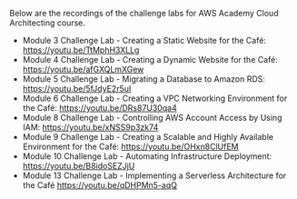 Below are the recordings of the challenge labs for AWS Academy Cloud Architecting course.

- Module 3 Challenge Lab - Creating a Static Website for the Café: https://youtu.be/TtMphH3XLLg
- Module 4 Challenge Lab - Creating a Dynamic Website for the Café: https://youtu.be/afGXQLmXGew
- Module 5 Challenge Lab - Migrating a Database to Amazon RDS: https://youtu.be/5fJdyE2r5uI
- Module 6 Challenge Lab - Creating a VPC Networking Environment for the Café: https://youtu.be/DRs87U30qa4
- Module 8 Challenge Lab - Controlling AWS Account Access by Using IAM: https://youtu.be/xNSS9p3zk74
- Module 9 Challenge Lab - Creating a Scalable and Highly Available Environment for the Café: https://youtu.be/OHxn8ClUfEM
- Module 10 Challenge Lab - Automating Infrastructure Deployment: https://youtu.be/B8idoSEZJjU
- Module 13 Challenge Lab - Implementing a Serverless Architecture for the Café https://youtu.be/qDHPMn5-aqQ



